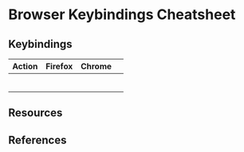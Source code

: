 # Browser Keybindings Cheatsheet

## Keybindings

| Action                 | Firefox            | Chrome             |          |
|------------------------|------------------- |--------------------|----------|
|                        |                    |                    |          |
|                        |                    |                    |          |
|                        |                    |                    |          |
|                        |                    |                    |          |
|                        |                    |                    |          |
|                        |                    |                    |          |

## Resources

## References
